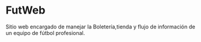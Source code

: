 # FutWeb
Sitio web encargado de manejar la Boletería,tienda y flujo de información de un equipo de fútbol profesional.

